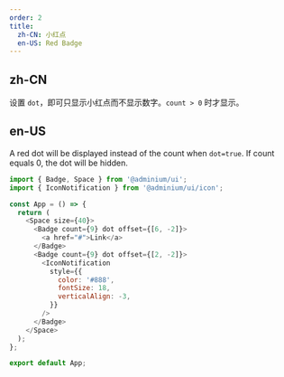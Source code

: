 ```yaml
---
order: 2
title:
  zh-CN: 小红点
  en-US: Red Badge
---
```


## zh-CN

设置 `dot`，即可只显示小红点而不显示数字。`count > 0` 时才显示。

## en-US

A red dot will be displayed instead of the count when `dot=true`. If count equals 0, the dot will be hidden.

```js
import { Badge, Space } from '@adminium/ui';
import { IconNotification } from '@adminium/ui/icon';

const App = () => {
  return (
    <Space size={40}>
      <Badge count={9} dot offset={[6, -2]}>
        <a href="#">Link</a>
      </Badge>
      <Badge count={9} dot offset={[2, -2]}>
        <IconNotification
          style={{
            color: '#888',
            fontSize: 18,
            verticalAlign: -3,
          }}
        />
      </Badge>
    </Space>
  );
};

export default App;
```
